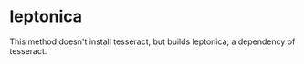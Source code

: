 # leptonica

This method doesn't install tesseract, but builds leptonica, a dependency of tesseract.